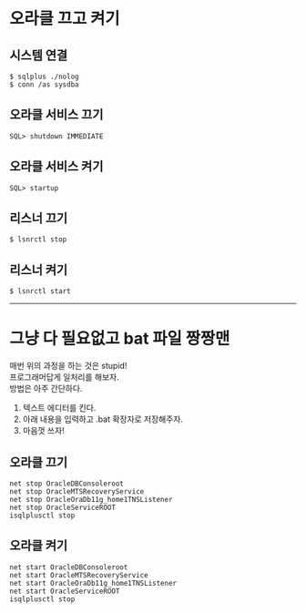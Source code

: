 # 오라클 끄고 켜기

## 시스템 연결

~~~
$ sqlplus ./nolog
$ conn /as sysdba
~~~

## 오라클 서비스 끄기

~~~
SQL> shutdown IMMEDIATE
~~~

## 오라클 서비스 켜기

~~~
SQL> startup
~~~

## 리스너 끄기

~~~
$ lsnrctl stop
~~~

## 리스너 켜기

~~~
$ lsnrctl start
~~~

---

# 그냥 다 필요없고 bat 파일 짱짱맨

매번 위의 과정을 하는 것은 stupid!   
프로그래머답게 일처리를 해보자.   
방법은 아주 간단하다.    

1. 텍스트 에디터를 킨다.
2. 아래 내용을 입력하고 .bat 확장자로 저장해주자.
3. 마음껏 쓰자!

## 오라클 끄기

~~~
net stop OracleDBConsoleroot
net stop OracleMTSRecoveryService
net stop OracleOraDb11g_home1TNSListener
net stop OracleServiceROOT
isqlplusctl stop
~~~

## 오라클 켜기
~~~
net start OracleDBConsoleroot
net start OracleMTSRecoveryService
net start OracleOraDb11g_home1TNSListener
net start OracleServiceROOT
isqlplusctl stop
~~~